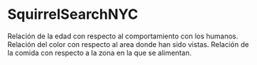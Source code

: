 # SquirrelSearchNYC

Relación de la edad con respecto al comportamiento con los humanos.
Relación del color con respecto al area donde han sido vistas.
Relación de la comida con respecto a la zona en la que se alimentan.
